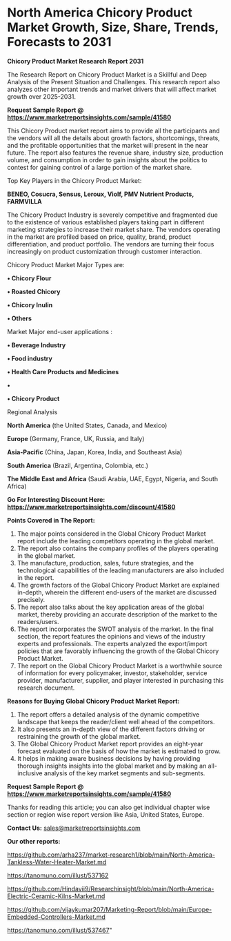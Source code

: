 # North America Chicory Product Market Growth, Size, Share, Trends, Forecasts to 2031

<strong>Chicory Product Market Research Report 2031</strong>

The Research Report on Chicory Product Market is a Skillful and Deep Analysis of the Present Situation and Challenges. This research report also analyzes other important trends and market drivers that will affect market growth over 2025-2031.

<strong>Request Sample Report @ <a href=https://www.marketreportsinsights.com/sample/41580>https://www.marketreportsinsights.com/sample/41580</a></strong>

This Chicory Product market report aims to provide all the participants and the vendors will all the details about growth factors, shortcomings, threats, and the profitable opportunities that the market will present in the near future. The report also features the revenue share, industry size, production volume, and consumption in order to gain insights about the politics to contest for gaining control of a large portion of the market share.

Top Key Players in the Chicory Product Market:

<strong>BENEO, Cosucra, Sensus, Leroux, Violf, PMV Nutrient Products, FARMVILLA</strong>

The Chicory Product Industry is severely competitive and fragmented due to the existence of various established players taking part in different marketing strategies to increase their market share. The vendors operating in the market are profiled based on price, quality, brand, product differentiation, and product portfolio. The vendors are turning their focus increasingly on product customization through customer interaction.

Chicory Product Market Major Types are:

<strong>•  Chicory Flour

•  Roasted Chicory

•  Chicory Inulin

•  Others</strong>

Market Major end-user applications :

<strong>•  Beverage Industry

•  Food industry

•  Health Care Products and Medicines

•  

•  Chicory Product</strong>

Regional Analysis

</u><strong><b>North America</b></strong> (the United States, Canada, and Mexico)

<strong><b>Europe </b></strong>(Germany, France, UK, Russia, and Italy)

<strong><b>Asia-Pacific</b></strong> (China, Japan, Korea, India, and Southeast Asia)

<strong><b>South America</b></strong> (Brazil, Argentina, Colombia, etc.)

<strong><b>The Middle East and Africa</b></strong> (Saudi Arabia, UAE, Egypt, Nigeria, and South Africa)

<strong>Go For Interesting Discount Here: <a href=https://www.marketreportsinsights.com/discount/41580>https://www.marketreportsinsights.com/discount/41580</a></strong>

<strong>Points Covered in The Report:</strong>
<ol>
  <li>The major points considered in the Global Chicory Product Market report include the leading competitors operating in the global market.</li>
  <li>The report also contains the company profiles of the players operating in the global market.</li>
  <li>The manufacture, production, sales, future strategies, and the technological capabilities of the leading manufacturers are also included in the report.</li>
  <li>The growth factors of the Global Chicory Product Market are explained in-depth, wherein the different end-users of the market are discussed precisely.</li>
  <li>The report also talks about the key application areas of the global market, thereby providing an accurate description of the market to the readers/users.</li>
  <li>The report incorporates the SWOT analysis of the market. In the final section, the report features the opinions and views of the industry experts and professionals. The experts analyzed the export/import policies that are favorably influencing the growth of the Global Chicory Product Market.</li>
  <li>The report on the Global Chicory Product Market is a worthwhile source of information for every policymaker, investor, stakeholder, service provider, manufacturer, supplier, and player interested in purchasing this research document.</li>
</ol>
<strong>Reasons for Buying Global Chicory Product Market Report:</strong>

<ol>
  <li>The report offers a detailed analysis of the dynamic competitive landscape that keeps the reader/client well ahead of the competitors.</li>
  <li>It also presents an in-depth view of the different factors driving or restraining the growth of the global market.</li>
  <li>The Global Chicory Product Market report provides an eight-year forecast evaluated on the basis of how the market is estimated to grow.</li>
  <li>It helps in making aware business decisions by having providing thorough insights insights into the global market and by making an all-inclusive analysis of the key market segments and sub-segments.</li>
</ol>
<strong>Request Sample Report @ <a href=https://www.marketreportsinsights.com/sample/41580>https://www.marketreportsinsights.com/sample/41580</a></strong>


Thanks for reading this article; you can also get individual chapter wise section or region wise report version like Asia, United States, Europe.

<strong>Contact Us:</strong>
sales@marketreportsinsights.com

<strong>Our other reports:</strong>

<a href=https://github.com/arha237/market-research1/blob/main/North-America-Tankless-Water-Heater-Market.md>https://github.com/arha237/market-research1/blob/main/North-America-Tankless-Water-Heater-Market.md</a>

<a href=https://tanomuno.com/illust/537162>https://tanomuno.com/illust/537162</a>

<a href=https://github.com/Hindavii9/Researchinsight/blob/main/North-America-Electric-Ceramic-Kilns-Market.md>https://github.com/Hindavii9/Researchinsight/blob/main/North-America-Electric-Ceramic-Kilns-Market.md</a>

<a href=https://github.com/vijaykumar207/Marketing-Report/blob/main/Europe-Embedded-Controllers-Market.md>https://github.com/vijaykumar207/Marketing-Report/blob/main/Europe-Embedded-Controllers-Market.md</a>

<a href=https://tanomuno.com/illust/537467>https://tanomuno.com/illust/537467</a>"
